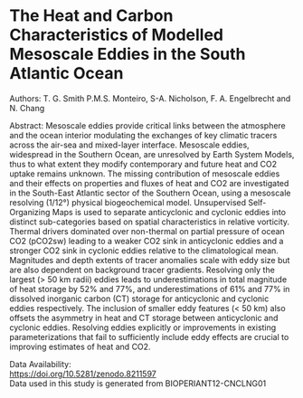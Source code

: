 # The Heat and Carbon Characteristics of Modelled Mesoscale Eddies in the South Atlantic Ocean

Authors: T. G. Smith P.M.S. Monteiro, S-A. Nicholson, F. A. Engelbrecht and N. Chang

Abstract:
Mesoscale eddies provide critical links between the atmosphere and the ocean interior modulating the exchanges of key climatic tracers across the air-sea and mixed-layer interface. Mesoscale eddies, widespread in the Southern Ocean, are unresolved by Earth System Models, thus to what extent they modify contemporary and future heat and CO2 uptake remains unknown. The missing contribution of mesoscale eddies and their effects on properties and fluxes of heat and CO2 are investigated in the South-East Atlantic sector of the Southern Ocean, using a mesoscale resolving (1/12°) physical biogeochemical model. Unsupervised Self-Organizing Maps is used to separate anticyclonic and cyclonic eddies into distinct sub-categories based on spatial characteristics in relative vorticity. Thermal drivers dominated over non-thermal on partial pressure of ocean CO2 (pCO2sw) leading to a weaker CO2 sink in anticyclonic eddies and a stronger CO2 sink in cyclonic eddies relative to the climatological mean. Magnitudes and depth extents of tracer anomalies scale with eddy size but are also dependent on background tracer gradients. Resolving only the largest (> 50 km radii) eddies leads to underestimations in total magnitude of heat storage by 52% and 77%, and underestimations of 61% and 77% in dissolved inorganic carbon (CT) storage for anticyclonic and cyclonic eddies respectively. The inclusion of smaller eddy features (< 50 km) also offsets the asymmetry in heat and CT storage between anticyclonic and cyclonic eddies. Resolving eddies explicitly or improvements in existing parameterizations that fail to sufficiently include eddy effects are crucial to improving estimates of heat and CO2. 

Data Availability: <br>
https://doi.org/10.5281/zenodo.8211597 <br>
Data used in this study is generated from BIOPERIANT12-CNCLNG01 




